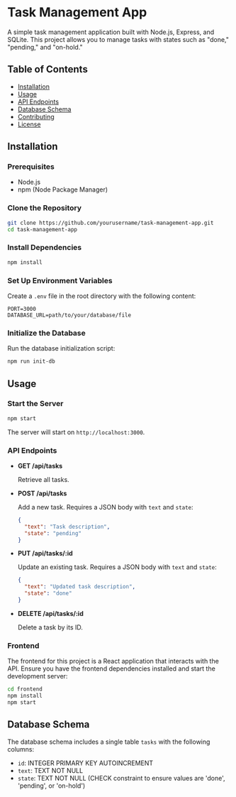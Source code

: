 # Task Management App

A simple task management application built with Node.js, Express, and SQLite. This project allows you to manage tasks with states such as "done," "pending," and "on-hold."

## Table of Contents

- [Installation](#installation)
- [Usage](#usage)
- [API Endpoints](#api-endpoints)
- [Database Schema](#database-schema)
- [Contributing](#contributing)
- [License](#license)

## Installation

### Prerequisites

- Node.js
- npm (Node Package Manager)

### Clone the Repository

```bash
git clone https://github.com/yourusername/task-management-app.git
cd task-management-app
```

### Install Dependencies

```bash
npm install
```

### Set Up Environment Variables

Create a `.env` file in the root directory with the following content:

```
PORT=3000
DATABASE_URL=path/to/your/database/file
```

### Initialize the Database

Run the database initialization script:

```bash
npm run init-db
```

## Usage

### Start the Server

```bash
npm start
```

The server will start on `http://localhost:3000`.

### API Endpoints

- **GET /api/tasks**

  Retrieve all tasks.

- **POST /api/tasks**

  Add a new task. Requires a JSON body with `text` and `state`:

  ```json
  {
    "text": "Task description",
    "state": "pending"
  }
  ```

- **PUT /api/tasks/:id**

  Update an existing task. Requires a JSON body with `text` and `state`:

  ```json
  {
    "text": "Updated task description",
    "state": "done"
  }
  ```

- **DELETE /api/tasks/:id**

  Delete a task by its ID.

### Frontend

The frontend for this project is a React application that interacts with the API. Ensure you have the frontend dependencies installed and start the development server:

```bash
cd frontend
npm install
npm start
```

## Database Schema

The database schema includes a single table `tasks` with the following columns:

- `id`: INTEGER PRIMARY KEY AUTOINCREMENT
- `text`: TEXT NOT NULL
- `state`: TEXT NOT NULL (CHECK constraint to ensure values are 'done', 'pending', or 'on-hold')
